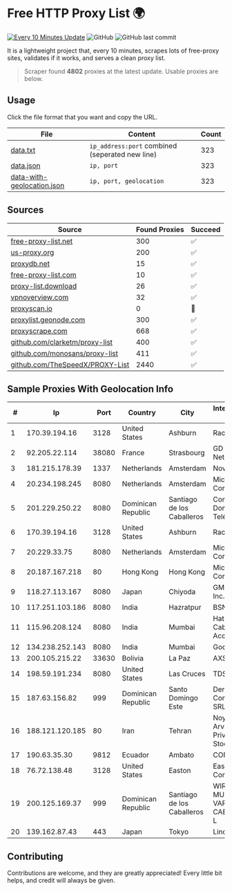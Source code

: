 
# Free HTTP Proxy List 🌍

[![Every 10 Minutes Update](https://github.com/mertguvencli/http-proxy-list/actions/workflows/main.yml/badge.svg?branch=main)](https://github.com/mertguvencli/http-proxy-list/actions/workflows/main.yml)
![GitHub](https://img.shields.io/github/license/mertguvencli/http-proxy-list)
![GitHub last commit](https://img.shields.io/github/last-commit/mertguvencli/http-proxy-list)

It is a lightweight project that, every 10 minutes, scrapes lots of free-proxy sites, validates if it works, and serves a clean proxy list.


> Scraper found **4802** proxies at the latest update. Usable proxies are below.

## Usage

Click the file format that you want and copy the URL.


|File|Content|Count|
|----|-------|-----|
|[data.txt](https://raw.githubusercontent.com/mertguvencli/http-proxy-list/main/proxy-list/data.txt)|`ip_address:port` combined (seperated new line)|323|
|[data.json](https://raw.githubusercontent.com/mertguvencli/http-proxy-list/main/proxy-list/data.json)|`ip, port`|323|
|[data-with-geolocation.json](https://raw.githubusercontent.com/mertguvencli/http-proxy-list/main/proxy-list/data-with-geolocation.json)|`ip, port, geolocation`|323|

## Sources

|Source|Found Proxies|Succeed|
|------|-------------|-------|
|[free-proxy-list.net](https://free-proxy-list.net)|300|✅|
|[us-proxy.org](https://www.us-proxy.org)|200|✅|
|[proxydb.net](http://proxydb.net)|15|✅|
|[free-proxy-list.com](https://free-proxy-list.com/?page=&port=&type%5B%5D=http&type%5B%5D=https&up_time=0&search=Search)|10|✅|
|[proxy-list.download](https://www.proxy-list.download/HTTP)|26|✅|
|[vpnoverview.com](https://vpnoverview.com/privacy/anonymous-browsing/free-proxy-servers)|32|✅|
|[proxyscan.io](https://www.proxyscan.io)|0|🚫|
|[proxylist.geonode.com](https://proxylist.geonode.com/api/proxy-list?limit=300&page=1&sort_by=lastChecked&sort_type=desc&protocols=http,https)|300|✅|
|[proxyscrape.com](https://api.proxyscrape.com/v2/?request=displayproxies&protocol=http&timeout=10000&country=all&ssl=all&anonymity=all)|668|✅|
|[github.com/clarketm/proxy-list](https://raw.githubusercontent.com/clarketm/proxy-list/master/proxy-list-raw.txt)|400|✅|
|[github.com/monosans/proxy-list](https://raw.githubusercontent.com/monosans/proxy-list/main/proxies/http.txt)|411|✅|
|[github.com/TheSpeedX/PROXY-List](https://raw.githubusercontent.com/TheSpeedX/PROXY-List/master/http.txt)|2440|✅|


## Sample Proxies With Geolocation Info

|#|Ip|Port|Country|City|Internet Service Provider|
|-|--|----|-------|----|-------------------------|
|1|170.39.194.16|3128|United States|Ashburn|Rackdog, LLC|
|2|92.205.22.114|38080|France|Strasbourg|GD MASS Network|
|3|181.215.178.39|1337|Netherlands|Amsterdam|NovoServe B.V.|
|4|20.234.198.245|8080|Netherlands|Amsterdam|Microsoft Corporation|
|5|201.229.250.22|8080|Dominican Republic|Santiago de los Caballeros|Compañía Dominicana de Teléfonos S. A.|
|6|170.39.194.16|3128|United States|Ashburn|Rackdog, LLC|
|7|20.229.33.75|8080|Netherlands|Amsterdam|Microsoft Corporation|
|8|20.187.167.218|80|Hong Kong|Hong Kong|Microsoft Corporation|
|9|118.27.113.167|8080|Japan|Chiyoda|GMO Internet, Inc.|
|10|117.251.103.186|8080|India|Hazratpur|BSNL Internet|
|11|115.96.208.124|8080|India|Mumbai|Hathway IP over Cable Internet Access|
|12|134.238.252.143|8080|India|Mumbai|Google LLC|
|13|200.105.215.22|33630|Bolivia|La Paz|AXS Bolivia S. A.|
|14|198.59.191.234|8080|United States|Las Cruces|TDS TELECOM|
|15|187.63.156.82|999|Dominican Republic|Santo Domingo Este|Derivalnet Y Comunicaciones SRL|
|16|188.121.120.185|80|Iran|Tehran|Noyan Abr Arvan Co. ( Private Joint Stock)|
|17|190.63.35.30|9812|Ecuador|Ambato|CONECEL|
|18|76.72.138.48|3128|United States|Easton|Easton Utilities Commission|
|19|200.125.169.37|999|Dominican Republic|Santiago de los Caballeros|WIRELESS MULTI SERVICE VARGAS CABRERA, S. R. L|
|20|139.162.87.43|443|Japan|Tokyo|Linode, LLC|



## Contributing

Contributions are welcome, and they are greatly appreciated! Every
little bit helps, and credit will always be given.

